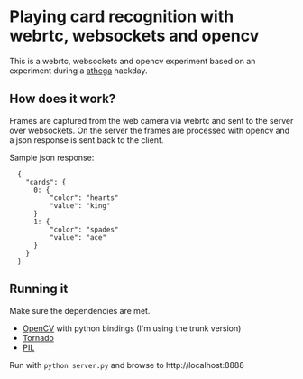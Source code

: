 Playing card recognition with webrtc, websockets and opencv
==========================================
This is a webrtc, websockets and opencv experiment based on an experiment during a [athega](http://athega.se) hackday.

How does it work?
-------------------
Frames are captured from the web camera via webrtc and sent to the server over websockets. On the server the frames are processed with opencv and a json response is sent back to the client.

Sample json response:

      {
        "cards": {
          0: {
              "color": "hearts"
              "value": "king"
          }
          1: {
              "color": "spades"
              "value": "ace"
          }
        }
      }

Running it
----------
Make sure the dependencies are met.

* [OpenCV](http://opencv.org) with python bindings (I'm using the trunk version)
* [Tornado](http://www.tornadoweb.org)
* [PIL](http://www.pythonware.com/products/pil/)

Run with `python server.py` and browse to http://localhost:8888 

